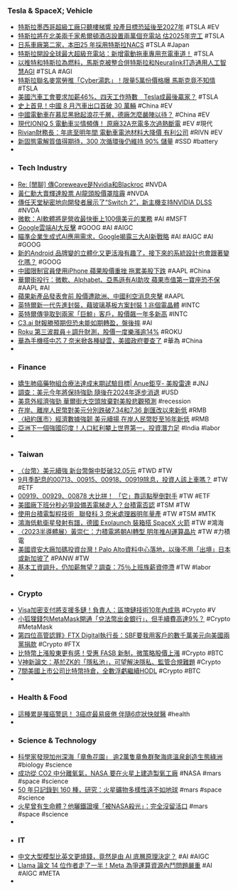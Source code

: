 ### Tesla & SpaceX; Vehicle
- [特斯拉墨西哥超級工廠只聽樓梯響 投產目標恐延後至2027年](https://m.cnyes.com/news/id/5316968) #TSLA #EV
- [特斯拉將在北美兩千家希爾頓酒店設置兩萬個充電站 估2025年完工](https://m.cnyes.com/news/id/5316919) #TSLA
- [日系車廠第二家，本田25 年採用特斯拉NACS](https://technews.tw/2023/09/08/honda-tesla-nacs/) #TSLA #Japan
- [特斯拉開設全球最大超級充電站：新增電動拖車專用充電車道！](https://wuangus.cc/tesla-adds-dedicated-charging-station-for-electric-trailers/) #TSLA
- [以推特和特斯拉為燃料，馬斯克被整合併特斯拉和Neuralink打造通用人工智慧AGI](https://www.techbang.com/posts/109479-twitter-tesla-agi) #TSLA #AGI
- [特斯拉聯名麥當勞推「Cyber湯匙」！限量5萬份價格曝 馬斯克竟不知情](https://tw.news.yahoo.com/特斯拉聯名麥當勞推-cyber湯匙-限量5萬份價格曝-馬斯克竟不知情-065515829.html) #TSLA
- [美國汽車工會要求加薪46%、四天工作時數　Tesla成最後贏家？](https://inews.hket.com/article/3609884/【分析】美國汽車工會要求加薪46-、四天工作時數%E3%80%80Tesla成最後贏家？) #TSLA
- [史上首見！中國 8 月汽車出口首破 30 萬輛](https://finance.technews.tw/2023/09/08/car-export/) #China #EV
- [中國電動車在慕尼黑掀起浪花千層，德廠怎麼嚴陣以待？](https://www.inside.com.tw/article/32729-IAA-Mobility-china-speed) #China #EV
- [現代IONIQ 5 電動車災情頻傳！ 原廠32A充電多次過熱斷電](https://new-reporter.com/news/126734) #EV #現代
- [Rivian財務長：年底至明年間 電動車電池材料大降價 有利公司](https://news.cnyes.com/news/id/5317054) #RIVN #EV
- [新固態電解質值得期待，300 次循環後仍維持 90% 儲量](https://technews.tw/2023/09/08/solid-battery-electrolyte-high-performance/) #SSD #battery
-
- ### Tech Industry
- [Re: [閒聊] 傳Coreweave是Nvidia和Blackroc](https://www.pttweb.cc/user/a000000000/stock?t=message) #NVDA
- [黃仁勳大賣輝達股票 AI龍頭股價罩陰霾](https://tw.news.yahoo.com/黃仁勳大賣輝達股票-ai龍頭股價罩陰霾-222859569.html) #NVDA
- [傳任天堂秘密地向開發者展示了“Switch 2”，新主機支持NVIDIA DLSS](https://news.xfastest.com/nintendo/131907/nintendo-23/) #NVDA
- [微軟：AI軟體將是營收最快衝上100億美元的業務](https://m.cnyes.com/news/id/5317053) #AI #MSFT
- [Google雲端AI大反擊](https://www.ithome.com.tw/article/158649) #GOOG #AI #AIGC
- [瞄準企業生成式AI應用需求，Google揭露三大AI新戰略](https://www.ithome.com.tw/news/158635) #AI #AIGC #AI #GOOG
- [新的Android 品牌變的立體化又更活潑有趣了，接下來的系統設計也會跟著變化嗎？](https://www.kocpc.com.tw/archives/509130) #GOOG
- [中國限制官員使用iPhone 蘋果股價重挫 拖累美股下跌](https://news.cnyes.com/news/id/5316925) #AAPL #China
- [華爾街投行：微軟、Alphabet、亞馬遜有AI助攻 蘋果市值第一寶座恐不保](https://news.cnyes.com/news/id/5317029) #AAPL #AI
- [蘋果新產品發表會前 股價遭歐洲、中國利空消息夾擊](https://m.cnyes.com/news/id/5316350) #AAPL
- [英特爾新一代先進封裝，藉玻璃基板方案封裝 1 兆個電晶體](https://technews.tw/2023/09/07/intel-will-develop-a-new-generation-of-advanced-packaging-technology/) #INTC
- [英特爾傳爭取到兩家「巨鯨」客戶，股價飆一年多新高](https://technews.tw/2023/09/08/intel-foundry-customer-may-be-a-whale/) #INTC
- [C3.ai 財報勝預期但恐未能如期轉盈，盤後摔](https://finance.technews.tw/2023/09/07/c3-ai-stock-falls-after-company-withdraws-profit-forecast/) #AI
- [Roku 第三波裁員＋調升財測，股價一度樂漲逾14%](https://technews.tw/2023/09/07/roku-shares-rose-more-than-14percent-at-one-point/) #ROKU
- [華為手機搭中芯 7 奈米掀各種疑雲，美國政府要查了](https://technews.tw/2023/09/08/us-investigate-made-in-china-huawei-chip/) #華為 #China
-
- ### Finance
- [嬌生肺癌藥物組合療法達成末期試驗目標| Anue鉅亨- 美股雷達](https://news.cnyes.com/news/id/5315410) #JNJ
- [調查：美元今年將保持強勁 隨後在2024年逐步消退](https://news.cnyes.com/news/id/5316191) #USD
- [美意外經濟強勁 華爾街大空頭放棄對美股悲觀預測](https://m.cnyes.com/news/id/5317523) #recession
- [在岸、離岸人民幣對美元分別跌破7.34和7.36 創匯改以來新低](https://m.cnyes.com/news/id/5317553) #RMB
- [〈紐約匯市〉經濟數據強韌 美元續揚 在岸人民幣貶至16年新低](https://m.cnyes.com/news/id/5317041) #RMB
- [亞洲下一個強國印度！人口紅利攀上世界第一，投資潛力足](https://news.cnyes.com/news/id/5317311) #India #labor
-
- ### Taiwan
- [〈台幣〉美元續強 新台幣盤中貶破32.05元](https://m.cnyes.com/news/id/5317348) #TWD #TW
- [9月季配息的00713、00915、00918、00919除息，投資人該上車嗎？](https://www.commonhealth.com.tw/article/88722) #TW #ETF
- [00919、00929、00878 大比拼！ 「它」靠這點壓倒對手](https://tw.news.yahoo.com/00919、00929、00878-大比拼！-「它」靠這點壓倒對手-093210387.html) #TW #ETF
- [美國廠下班分秒必爭設備丟電梯走人？台積電否認](https://technews.tw/2023/09/07/tsmc-clarifies-false-rumors-about-us-factory-workers/) #TSM #TW
- [使用台積電製程技術   聯發科 3 奈米處理器明年量產](https://m.eprice.com.tw/mobile/talk/102/5797325/1) #TW #TSM #MTK
- [鴻海低軌衛星發射有譜，德國 Exolaunch 裝箱搭 SpaceX 火箭](https://technews.tw/2023/09/08/honhai-exolaunch/) #TW #鴻海
- [〈2023半導體展〉黃崇仁：力積電將朝AI轉型 明年推AI運算晶片](https://news.cnyes.com/news/id/5316672) #TW #力積電
- [美國資安大廠加碼投資台灣！Palo Alto資料中心落地，以後不用「出境」日本或新加坡了](https://www.bnext.com.tw/article/76643/palo-alto-networks-invest-in-taiwan) #PANW #TW
- [基本工資調升，仍加薪無望？調查：75％上班族薪資停滯](https://www.gvm.com.tw/article/105969) #TW #labor
-
- ### Crypto
- [Visa加密支付將支援多鏈！負責人：區塊鏈技術10年內成熟](https://www.blocktempo.com/visa-payments-will-rely-on-multiple-blockchains/) #Crypto #V
- [小狐狸錢包MetaMask開通「兌法幣出金銀行」，但手續費高達9%？](https://www.blocktempo.com/metamask-supports-cashing-out-crypto-for-fiat-currency-but-total-fees-up-to-9/) #Crypto #MetaMask
- [第四位高管認罪》FTX Digital執行長：SBF要我用客戶的數千萬美元向美國兩黨捐款](https://www.blocktempo.com/ex-ftx-executive-ryan-salame-pleads-guilty/) #Crypto #FTX
- [比特幣上漲股東更有感！受惠 FASB 新制，微策略股價上漲](https://abmedia.io/the-biggest-btc-holder-mictrostratey-take-advantage-at-new-fasb-rule) #Crypto #BTC
- [V神新論文：基於ZK的「隱私池」，可望解決隱私、監管合規難題](https://www.blocktempo.com/vitalik-argues-for-blockchain-privacy-pools-to-weed-out-criminals/) #Crypto
- [7間美國上市公司比特幣持倉，全數浮虧繼續HODL](https://www.blocktempo.com/overview-of-the-current-bitcoin-holdings-of-7-publicly-listed-companies/) #Crypto #BTC
-
- ### Health & Food
- [這種累是罹癌警訊！ 3癌症最易疲倦 伴隨6症狀快就醫](https://www.chinatimes.com/realtimenews/20230908001545-260418) #health
-
- ### Science & Technology
- [科學家發現加州深海「章魚花園」 逾2萬隻章魚群聚海底溫泉創造生態綠洲](https://e-info.org.tw/node/237566) #biology #science
- [成功從 CO2 中分離氧氣，NASA 要在火星上建造製氧工廠](https://technews.tw/2023/09/08/scientist-plan-to-produce-oxygen-on-mars/) #NASA #mars #space #science
- [50 年只記錄到 160 種，研究：火星礦物多樣性遠不如地球](https://technews.tw/2023/09/08/minerals-diversity-at-mars-far-behind-earth/) #mars #space #science
- [火星曾有生命體？他曬鐵證嘆「被NASA殺光」：完全沒留活口](https://tw.news.yahoo.com/火星曾有生命體-他曬鐵證嘆-被nasa殺光-完全沒留活口-005534641.html) #mars #space #science
-
- ### IT
- [中文大型模型比英文更燒錢，竟然是由 AI 底層原理決定？](https://technews.tw/2023/09/08/language-model-chinese-english/) #AI #AIGC
- [Llama 論文 14 位作者走了一半！Meta 為爭運算資源內鬥問題嚴重](https://www.inside.com.tw/article/32730-meta-ai-drama) #AI #AIGC #META
-